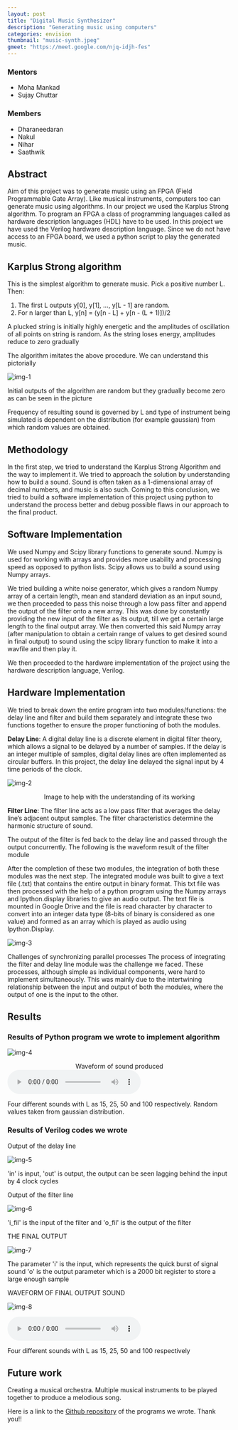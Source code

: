 ```yaml
---
layout: post
title: "Digital Music Synthesizer"
description: "Generating music using computers"
categories: envision
thumbnail: "music-synth.jpeg"
gmeet: "https://meet.google.com/njq-idjh-fes"
---
```


### Mentors

* Moha Mankad
* Sujay Chuttar

### Members

* Dharaneedaran
* Nakul
* Nihar
* Saathwik

## Abstract

Aim of this project was to generate music using an FPGA (Field Programmable Gate Array). Like musical instruments, computers too can generate music using algorithms. In our project we used the Karplus Strong algorithm. To program an FPGA a class of programming languages called as hardware description languages (HDL) have to be used. In this project we have used the Verilog hardware description language. Since we do not have access to an FPGA board, we used a python script to play the generated music.

## Karplus Strong algorithm

This is the simplest algorithm to generate music. Pick a positive number L. Then:

1. The first L outputs  y[0], y[1], ..., y[L - 1] are random.
2. For n larger than L,  y[n] = (y[n - L] + y[n - (L + 1)])/2

A plucked string is initially highly energetic and the amplitudes of oscillation of all points on string is random. As the string loses energy, amplitudes reduce to zero gradually

The algorithm imitates the above procedure. We can understand this pictorially

![img-1](/virtual-expo/assets/img/envision/diode/music_synth_img1.jpg)

Initial outputs of the algorithm are random but they gradually become zero as can be seen in the picture

Frequency of resulting sound is governed by L and type of instrument being simulated is dependent on the distribution (for example gaussian) from which random values are obtained.  

## Methodology

In the first step, we tried to understand the Karplus Strong Algorithm and the way to implement it.
We tried to approach the solution by understanding how to build a sound. Sound is often taken as a 1-dimensional array of decimal numbers, and music is also such.
 Coming to this conclusion, we tried to build a software implementation of this project using python to understand the process better and debug possible flaws in our approach to the final product.

## Software Implementation

We used Numpy and Scipy library functions to generate sound. Numpy is used for working with arrays and provides more usability and processing speed as opposed to python lists. Scipy allows us to build a sound using Numpy arrays.

We tried building a white noise generator, which gives a random Numpy array of a certain length, mean and standard deviation as an input sound, we then proceeded to pass this noise through a low pass filter and append the output of the filter onto a new array. This was done by constantly providing the new input of the filter as its output, till we get a certain large length to the final output array.
We then converted this said Numpy array (after manipulation to obtain a certain range of values to get desired sound in final output) to sound using the scipy library function to make it into a wavfile and then play it.

We then proceeded to the hardware implementation of the project using the hardware description language, Verilog.

## Hardware Implementation

We tried to break down the entire program into two modules/functions: the delay line and filter and build them separately and integrate these two functions together to ensure the proper functioning of both the modules.

**Delay Line**: A digital delay line is a discrete element in digital filter theory, which allows a signal to be delayed by a number of samples. If the delay is an integer multiple of samples, digital delay lines are often implemented as circular buffers. In this project, the delay line delayed the signal input by 4 time periods of the clock.

![img-2](/virtual-expo/assets/img/envision/diode/music_synth_img2.png)
<center>Image to help with the understanding of its working</center>

**Filter Line**: The filter line acts as a low pass filter  that averages the delay line’s adjacent output samples. The filter characteristics determine the harmonic structure of sound.

The output of the filter is fed back to the delay line and passed through the output concurrently.
The following is the waveform result of the filter module

After the completion of these two modules, the integration of both these modules was the next step. The integrated module was built to give a text file (.txt) that contains the entire output in binary format.
This txt file was then processed with the help of a python program using the Numpy arrays and Ipython.display libraries to give an audio output. The text file is mounted in Google Drive and the file is read character by character to convert into an integer data type (8-bits of binary is considered as one value) and formed as an array which is played as audio using Ipython.Display.

![img-3](/virtual-expo/assets/img/envision/diode/music_synth_img3.png)

Challenges of synchronizing parallel processes
The process of integrating the filter and delay line module was the challenge we faced. These processes, although simple as individual components, were hard to implement simultaneously. This was mainly due to the intertwining relationship between the input and output of both the modules, where the output of one is the input to the other.

## Results

### **Results of Python program we wrote to implement algorithm**

![img-4](/virtual-expo/assets/img/envision/diode/music_synth_img4.png)
<center>Waveform of sound produced</center>

<audio controls>
  <source src="/virtual-expo/assets/audio/envision/diode/software.wav" type="audio/wav">
</audio>

Four different sounds with L as 15, 25, 50 and 100 respectively. Random values taken from gaussian distribution.

### **Results of Verilog codes we wrote**

Output of the delay line

![img-5](/virtual-expo/assets/img/envision/diode/music_synth_img5.png)

'in' is input, 'out' is output, the output can be seen lagging behind the input by 4 clock cycles

Output of the filter line

![img-6](/virtual-expo/assets/img/envision/diode/music_synth_img6.png)

'i_fil' is the input of the filter and 'o_fil' is the output of the filter  

THE FINAL OUTPUT

![img-7](/virtual-expo/assets/img/envision/diode/music_synth_img7.png)

The parameter 'i' is the input, which represents the quick burst of signal sound
'o' is the output parameter which is a 2000 bit register to store a large enough sample

WAVEFORM OF FINAL OUTPUT SOUND

![img-8](/virtual-expo/assets/img/envision/diode/music_synth_img8.png)

<audio controls>
  <source src="/virtual-expo/assets/audio/envision/diode/hardware.wav" type="audio/wav">
</audio>

Four different sounds with L as 15, 25, 50 and 100 respectively

## Future work

Creating a musical orchestra. Multiple musical instruments to be played together to produce a melodious song.

Here is a link to the [Github repository](https://github.com/IEEE-NITK/Music-Synthesizer) of the programs we wrote. Thank you!!
